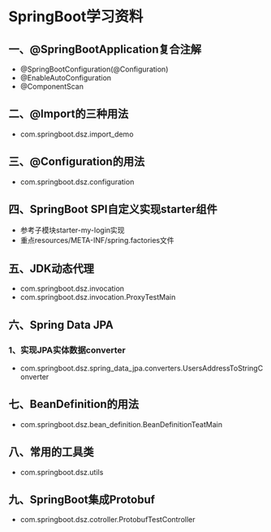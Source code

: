 # SpringBoot学习资料

## 一、@SpringBootApplication复合注解
* @SpringBootConfiguration(@Configuration)
* @EnableAutoConfiguration
* @ComponentScan

## 二、@Import的三种用法
* com.springboot.dsz.import_demo

## 三、@Configuration的用法
* com.springboot.dsz.configuration

## 四、SpringBoot SPI自定义实现starter组件
* 参考子模块starter-my-login实现
* 重点resources/META-INF/spring.factories文件


## 五、JDK动态代理
* com.springboot.dsz.invocation
* com.springboot.dsz.invocation.ProxyTestMain


## 六、Spring Data JPA
### 1、实现JPA实体数据converter
* com.springboot.dsz.spring_data_jpa.converters.UsersAddressToStringConverter

## 七、BeanDefinition的用法
* com.springboot.dsz.bean_definition.BeanDefinitionTeatMain

## 八、常用的工具类
* com.springboot.dsz.utils

## 九、SpringBoot集成Protobuf
* com.springboot.dsz.cotroller.ProtobufTestController
